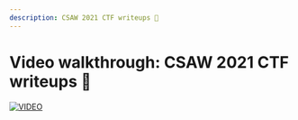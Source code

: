 ```yaml
---
description: CSAW 2021 CTF writeups 💜
---
```


# Video walkthrough: CSAW 2021 CTF writeups 💜

[![VIDEO](https://img.youtube.com/vi/1Dw21NoxXjE/0.jpg)](https://youtu.be/1Dw21NoxXjE "CSAW 2021")
